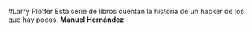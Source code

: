 #Larry Plotter
Esta serie de libros cuentan la historia de un hacker de los que hay pocos.
**Manuel Hernández**
